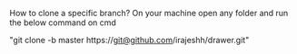 How to clone a specific branch?
On your machine open any folder and run the below command on cmd

"git clone -b master https://git@github.com/irajeshh/drawer.git"

